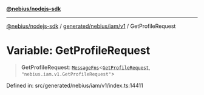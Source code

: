 [**@nebius/nodejs-sdk**](../../../../../README.md)

---

[@nebius/nodejs-sdk](../../../../../README.md) / [generated/nebius/iam/v1](../README.md) / GetProfileRequest

# Variable: GetProfileRequest

> **GetProfileRequest**: [`MessageFns`](../../../../../runtime/protos/core/interfaces/MessageFns.md)\<[`GetProfileRequest`](../interfaces/GetProfileRequest.md), `"nebius.iam.v1.GetProfileRequest"`\>

Defined in: src/generated/nebius/iam/v1/index.ts:14411

